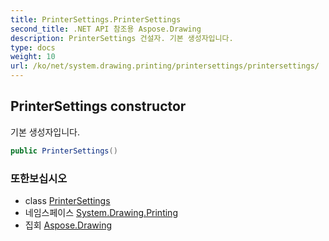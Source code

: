 ```yaml
---
title: PrinterSettings.PrinterSettings
second_title: .NET API 참조용 Aspose.Drawing
description: PrinterSettings 건설자. 기본 생성자입니다.
type: docs
weight: 10
url: /ko/net/system.drawing.printing/printersettings/printersettings/
---
```

## PrinterSettings constructor

기본 생성자입니다.

```csharp
public PrinterSettings()
```

### 또한보십시오

* class [PrinterSettings](../)
* 네임스페이스 [System.Drawing.Printing](../../printersettings/)
* 집회 [Aspose.Drawing](../../../)


